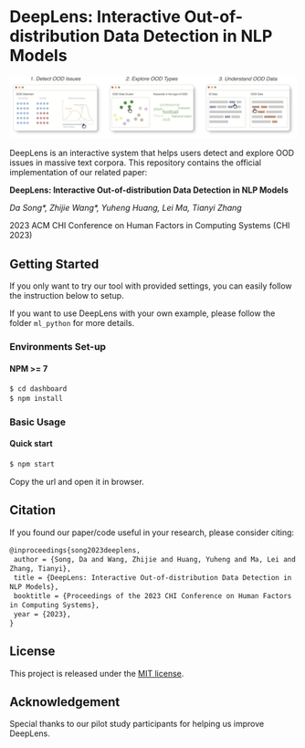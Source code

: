 # DeepLens: Interactive Out-of-distribution Data Detection in NLP Models

![basic view](./figs/DeepLens-UI.png)

DeepLens is an interactive system that helps users detect and explore OOD issues in massive text corpora.
This repository contains the official implementation of our related paper:

**DeepLens: Interactive Out-of-distribution Data Detection in NLP Models** 

*Da Song\*, Zhijie Wang\*, Yuheng Huang, Lei Ma, Tianyi Zhang*

2023 ACM CHI Conference on Human Factors in Computing Systems (CHI 2023)

## Getting Started

If you only want to try our tool with provided settings, you can easily follow the instruction below to setup.

If you want to use DeepLens with your own example, please follow the folder `ml_python` for more details.

### Environments Set-up

#### NPM >= 7 

~~~sh
$ cd dashboard
$ npm install
~~~

### Basic Usage

#### Quick start

~~~sh
$ npm start
~~~
Copy the url and open it in browser.

## Citation

If you found our paper/code useful in your research, please consider citing:

```
@inproceedings{song2023deeplens,
 author = {Song, Da and Wang, Zhijie and Huang, Yuheng and Ma, Lei and Zhang, Tianyi},
 title = {DeepLens: Interactive Out-of-distribution Data Detection in NLP Models},
 booktitle = {Proceedings of the 2023 CHI Conference on Human Factors in Computing Systems},
 year = {2023},
} 
```

## License

This project is released under the [MIT license](https://github.com/momentum-lab-workspace/DeepSeer/blob/main/LICENSE.MD).

## Acknowledgement

Special thanks to our pilot study participants for helping us improve DeepLens.
